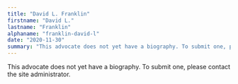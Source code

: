 ```yaml
---
title: "David L. Franklin"
firstname: "David L."
lastname: "Franklin"
alphaname: "franklin-david-l"
date: "2020-11-30"
summary: "This advocate does not yet have a biography. To submit one, please contact the site administrator."
---
```

This advocate does not yet have a biography. To submit one, please contact the site administrator.

